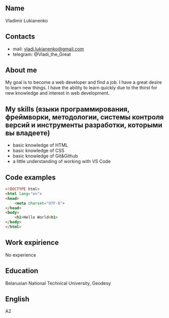 ## Name

Vladimir Lukianenko

## Contacts

- mail: vladi.lukianenko@gmail.com
- telegram: @Vladi_the_Great

## About me

My goal is to become a web developer and find a job. I have a great desire to learn new things. I have the ability to learn quickly due to the thirst for new knowledge and interest in web development.

## My skills (языки программирования, фреймворки, методологии, системы контроля версий и инструменты разработки, которыми вы владеете)

- basic knowledge of HTML
- basic knowledge of CSS
- basic knowledge of Git&Github
- a little understanding of working with VS Code

## Code examples

```html
<!DOCTYPE html>
<html lang="en">
<head>
    <meta charset="UTF-8">
</head>
<body>
    <h1>Hello World<h1>
</body>
</html>
```

## Work expirience

No experience

## Education

Belarusian National Technical University, Geodesy

## English

A2
